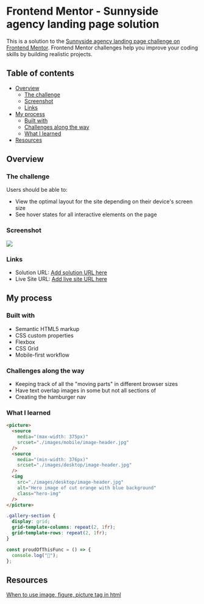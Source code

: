 # Frontend Mentor - Sunnyside agency landing page solution

This is a solution to the [Sunnyside agency landing page challenge on Frontend Mentor](https://www.frontendmentor.io/challenges/sunnyside-agency-landing-page-7yVs3B6ef). Frontend Mentor challenges help you improve your coding skills by building realistic projects.

## Table of contents

- [Overview](#overview)
  - [The challenge](#the-challenge)
  - [Screenshot](#screenshot)
  - [Links](#links)
- [My process](#my-process)
  - [Built with](#built-with)
  - [Challenges along the way](#challenges-along-the-way)
  - [What I learned](#what-i-learned)
- [Resources](#resources)

## Overview

### The challenge

Users should be able to:

- View the optimal layout for the site depending on their device's screen size
- See hover states for all interactive elements on the page

### Screenshot

![](./screenshot.jpg)

### Links

- Solution URL: [Add solution URL here](https://your-solution-url.com)
- Live Site URL: [Add live site URL here](https://your-live-site-url.com)

## My process

### Built with

- Semantic HTML5 markup
- CSS custom properties
- Flexbox
- CSS Grid
- Mobile-first workflow

### Challenges along the way

- Keeping track of all the "moving parts" in different browser sizes
- Have text overlap images in some but not all sections of
- Creating the hamburger nav

### What I learned

```html
<picture>
  <source
    media="(max-width: 375px)"
    srcset="./images/mobile/image-header.jpg"
  />
  <source
    media="(min-width: 376px)"
    srcset="./images/desktop/image-header.jpg"
  />
  <img
    src="./images/desktop/image-header.jpg"
    alt="Hero image of cut orange with blue background"
    class="hero-img"
  />
</picture>
```

```css
.gallery-section {
  display: grid;
  grid-template-columns: repeat(2, 1fr);
  grid-template-rows: repeat(2, 1fr);
}
```

```js
const proudOfThisFunc = () => {
  console.log("🎉");
};
```

## Resources

[When to use image, figure, picture tag in html](https://www.youtube.com/watch?v=Xn5_gDQFyJg)
